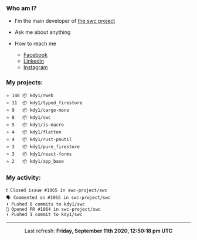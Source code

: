 ### Who am I?

- I’m the main developer of [the swc project](https://github.com/swc-project/swc)

- Ask me about anything

- How to reach me
  - [Facebook](https://www.facebook.com/profile.php?id=100024888122318)
  - [Linkedin](https://www.linkedin.com/in/kdy1/)
  - [Instagram](https://www.instagram.com/kdy1123/)

### My projects:

```
⭐️ 148 📦 kdy1/rweb
⭐️ 11  📦 kdy1/typed_firestore
⭐️ 9   📦 kdy1/cargo-mono
⭐️ 8   📦 kdy1/swc
⭐️ 5   📦 kdy1/is-macro
⭐️ 4   📦 kdy1/flatten
⭐️ 4   📦 kdy1/rust-pmutil
⭐️ 3   📦 kdy1/pure_firestore
⭐️ 3   📦 kdy1/react-forms
⭐️ 2   📦 kdy1/app_base
```

### My activity:

```
❗️ Closed issue #1065 in swc-project/swc
🗣 Commented on #1065 in swc-project/swc
⬆️ Pushed 8 commits to kdy1/swc
💪 Opened PR #1064 in swc-project/swc
⬆️ Pushed 1 commit to kdy1/swc
```

------------
<p align="center">Last refresh: <b>Friday, September 11th 2020, 12:50:18 pm UTC</b></p>